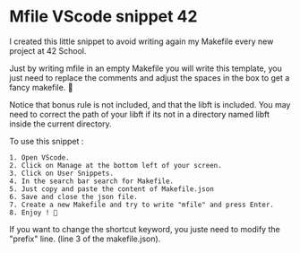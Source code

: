 # Mfile VScode snippet 42

I created this little snippet to avoid writing again my Makefile every new project at 42 School.

Just by writing mfile in an empty Makefile you will write this template, you just need to replace the comments and adjust the spaces in the box to get a fancy makefile. 🙂

Notice that bonus rule is not included, and that the libft is included. You may need to correct the path of your libft if its not in a directory named libft inside the current directory.

To use this snippet :

    1. Open VScode.
    2. Click on Manage at the bottom left of your screen.
    3. Click on User Snippets.
    4. In the search bar search for Makefile.
    5. Just copy and paste the content of Makefile.json
    6. Save and close the json file.
    7. Create a new Makefile and try to write "mfile" and press Enter.
    8. Enjoy ! 🙂

If you want to change the shortcut keyword, you juste need to modify the "prefix" line. (line 3 of the makefile.json).
